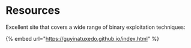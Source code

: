 # Resources

Excellent site that covers a wide range of binary exploitation techniques:

{% embed url="https://guyinatuxedo.github.io/index.html" %}
